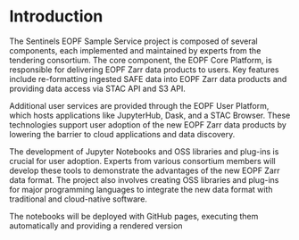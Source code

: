 # Introduction

The Sentinels EOPF Sample Service project is composed of several components, each implemented and maintained by experts from the tendering consortium. The core component, the EOPF Core Platform, is responsible for delivering EOPF Zarr data products to users. Key features include re-formatting ingested SAFE data into EOPF Zarr data products and providing data access via STAC API and S3 API.

Additional user services are provided through the EOPF User Platform, which hosts applications like JupyterHub, Dask, and a STAC Browser. These technologies support user adoption of the new EOPF Zarr data products by lowering the barrier to cloud applications and data discovery.

The development of Jupyter Notebooks and OSS libraries and plug-ins is crucial for user adoption. Experts from various consortium members will develop these tools to demonstrate the advantages of the new EOPF Zarr data format. The project also involves creating OSS libraries and plug-ins for major programming languages to integrate the new data format with traditional and cloud-native software.

The notebooks will be deployed with GitHub pages, executing them automatically and providing a rendered version
